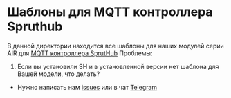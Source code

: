 # Шаблоны для MQTT контроллера Spruthub
В данной директории находится все шаблоны для наших модулей серии AIR для [MQTT контроллера SprutHub](https://wiki.spruthub.ru/Создание_контроллера_ModBus)
Проблемы:
1. Если вы установили SH и в установленной версии нет шаблона для Вашей модели, что делать?
 - Нужно написать нам [issues](https://github.com/Onokom/Templates/issues) или в чат [Telegram](https://t.me/ONOKOM)
